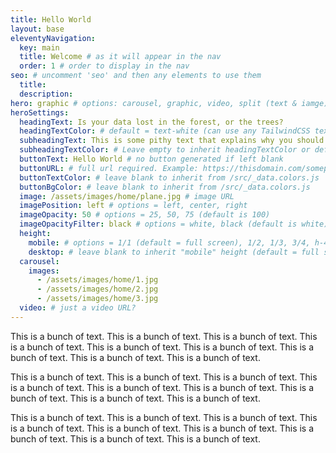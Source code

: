 ```yaml
---
title: Hello World
layout: base
eleventyNavigation:
  key: main
  title: Welcome # as it will appear in the nav
  order: 1 # order to display in the nav
seo: # uncomment 'seo' and then any elements to use them
  title:
  description:
hero: graphic # options: carousel, graphic, video, split (text & iamge)
heroSettings:
  headingText: Is your data lost in the forest, or the trees?
  headingTextColor: # default = text-white (can use any TailwindCSS text-[color]-[xxx])
  subheadingText: This is some pithy text that explains why you should hire us without reading any farther. Or is it further?
  subheadingTextColor: # Leave empty to inherit headingTextColor or default (text-white) or use any text-[color]-[xxx]
  buttonText: Hello World # no button generated if left blank
  buttonURL: # full url required. Example: https://thisdomain.com/somepage/
  buttonTextColor: # leave blank to inherit from /src/_data.colors.js
  buttonBgColor: # leave blank to inherit from /src/_data.colors.js
  image: /assets/images/home/plane.jpg # image URL
  imagePosition: left # options = left, center, right
  imageOpacity: 50 # options = 25, 50, 75 (default is 100)
  imageOpacityFilter: black # options = white, black (default is white) -> really depends on your background image
  height:
    mobile: # options = 1/1 (default = full screen), 1/2, 1/3, 3/4, h-48 (12rem, 192px), h-56 (14rem, 224px), h-64 (16rem, 256px)
    desktop: # leave blank to inherit "mobile" height (default = full screen)
  carousel:
    images:
      - /assets/images/home/1.jpg
      - /assets/images/home/2.jpg
      - /assets/images/home/3.jpg
  video: # just a video URL?
---
```


This is a bunch of text. This is a bunch of text. This is a bunch of text. This is a bunch of text. This is a bunch of text. This is a bunch of text. This is a bunch of text. This is a bunch of text. This is a bunch of text.

This is a bunch of text. This is a bunch of text. This is a bunch of text. This is a bunch of text. This is a bunch of text. This is a bunch of text. This is a bunch of text. This is a bunch of text. This is a bunch of text.

This is a bunch of text. This is a bunch of text. This is a bunch of text. This is a bunch of text. This is a bunch of text. This is a bunch of text. This is a bunch of text. This is a bunch of text. This is a bunch of text.
